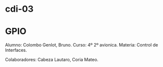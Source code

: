 # cdi-03
# GPIO

Alumno: Colombo Genlot, Bruno.
Curso: 4º 2º avionica.
Materia: Control de Interfaces.

Colaboradores: Cabeza Lautaro, Coria Mateo.
